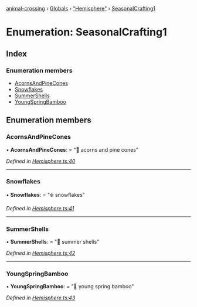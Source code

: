 [animal-crossing](../README.md) › [Globals](../globals.md) › ["Hemisphere"](../modules/_hemisphere_.md) › [SeasonalCrafting1](_hemisphere_.seasonalcrafting1.md)

# Enumeration: SeasonalCrafting1

## Index

### Enumeration members

* [AcornsAndPineCones](_hemisphere_.seasonalcrafting1.md#acornsandpinecones)
* [Snowflakes](_hemisphere_.seasonalcrafting1.md#snowflakes)
* [SummerShells](_hemisphere_.seasonalcrafting1.md#summershells)
* [YoungSpringBamboo](_hemisphere_.seasonalcrafting1.md#youngspringbamboo)

## Enumeration members

###  AcornsAndPineCones

• **AcornsAndPineCones**: = "🌲 acorns and pine cones"

*Defined in [Hemisphere.ts:40](https://github.com/Norviah/animal-crossing/blob/c9eb585/module/types/Hemisphere.ts#L40)*

___

###  Snowflakes

• **Snowflakes**: = "❄️ snowflakes"

*Defined in [Hemisphere.ts:41](https://github.com/Norviah/animal-crossing/blob/c9eb585/module/types/Hemisphere.ts#L41)*

___

###  SummerShells

• **SummerShells**: = "🐚 summer shells"

*Defined in [Hemisphere.ts:42](https://github.com/Norviah/animal-crossing/blob/c9eb585/module/types/Hemisphere.ts#L42)*

___

###  YoungSpringBamboo

• **YoungSpringBamboo**: = "🎋 young spring bamboo"

*Defined in [Hemisphere.ts:43](https://github.com/Norviah/animal-crossing/blob/c9eb585/module/types/Hemisphere.ts#L43)*
